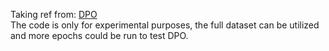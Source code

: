 Taking ref from: [DPO](https://huggingface.co/blog/pref-tuning) \
The code is only for experimental purposes, the full dataset can be utilized and more epochs could be run to test DPO.
